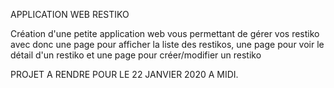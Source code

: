 
APPLICATION WEB RESTIKO

Création d'une petite application web vous permettant de gérer vos restiko
 avec donc une page pour afficher la liste des restikos, une page pour voir 
le détail d'un restiko et une page pour créer/modifier un restiko

PROJET A RENDRE POUR LE 22 JANVIER 2020 A MIDI.